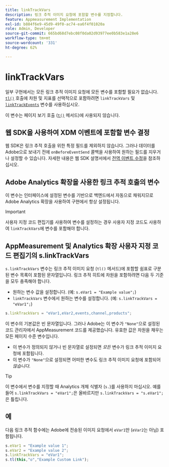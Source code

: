 ```yaml
---
title: linkTrackVars
description: 링크 추적 이미지 요청에 포함할 변수를 지정합니다.
feature: Appmeasurement Implementation
exl-id: b884f6e9-45d9-49f0-ac74-ea6f4f01020a
role: Admin, Developer
source-git-commit: 665bd68d7ebc08f0da02d93977ee0b583e1a28e6
workflow-type: tm+mt
source-wordcount: '331'
ht-degree: 62%

---
```


# linkTrackVars

일부 구현에서는 모든 링크 추적 이미지 요청에 모든 변수를 포함할 필요가 없습니다. [`tl()`](../functions/tl-method.md) 호출에 차원 및 지표를 선택적으로 포함하려면 `linkTrackVars` 및 [`linkTrackEvents`](linktrackevents.md) 변수를 사용하십시오.

이 변수는 페이지 보기 호출 ([`t()`](../functions/t-method.md) 메서드)에 사용되지 않습니다.

## 웹 SDK을 사용하여 XDM 이벤트에 포함할 변수 결정

웹 SDK은 링크 추적 호출을 위한 특정 필드를 제외하지 않습니다. 그러나 데이터를 Adobe으로 보내기 전에 `onBeforeEventSend` 콜백을 사용하여 원하는 필드를 지우거나 설정할 수 있습니다. 자세한 내용은 웹 SDK 설명서에서 [전역 이벤트 수정](https://experienceleague.adobe.com/docs/experience-platform/edge/fundamentals/tracking-events.html#modifying-events-globally)을 참조하십시오.

## Adobe Analytics 확장을 사용한 링크 추적 호출의 변수

이 변수는 인터페이스에 설정된 변수를 기반으로 백엔드에서 자동으로 채워지므로 Adobe Analytics 확장을 사용하여 구현에서 항상 설정됩니다.

>[!IMPORTANT]
>
>사용자 지정 코드 편집기를 사용하여 변수를 설정하는 경우 사용자 지정 코드도 사용하여 `linkTrackVars`에 변수를 포함해야 합니다.

## AppMeasurement 및 Analytics 확장 사용자 지정 코드 편집기의 s.linkTrackVars

`s.linkTrackVars` 변수는 링크 추적 이미지 요청 (`tl()` 메서드)에 포함할 쉼표로 구분된 변수 목록이 포함된 문자열입니다. 링크 추적 히트에 차원을 포함하려면 다음 두 기준을 모두 충족해야 합니다.

* 원하는 변수 값을 설정합니다. (예: `s.eVar1 = "Example value";`)
* `linkTrackVars` 변수에서 원하는 변수를 설정합니다. (예: `s.linkTrackVars = "eVar1";`)

```js
s.linkTrackVars = "eVar1,eVar2,events,channel,products";
```

이 변수의 기본값은 빈 문자열입니다. 그러나 Adobe는 이 변수가 `"None"`으로 설정된 코드 관리자에서 AppMeasurement 코드를 제공했습니다. 유효한 값은 차원을 채우는 모든 페이지 수준 변수입니다.

* 이 변수가 정의되지 않거나 빈 문자열로 설정되면 *모든* 변수가 링크 추적 이미지 요청에 포함됩니다.
* 이 변수가 `"None"`으로 설정되면 어떠한 변수도 링크 추적 이미지 요청에 포함되어 *않습니다*.

>[!TIP]
>
>이 변수에서 변수를 지정할 때 Analytics 개체 식별자 (`s.`)를 사용하지 마십시오. 예를 들어 `s.linkTrackVars = "eVar1";`은 올바르지만 `s.linkTrackVars = "s.eVar1";`은 틀립니다.

## 예

다음 링크 추적 함수에는 Adobe에 전송된 이미지 요청에서 `eVar1`만 (`eVar2`는 아님) 포함됩니다.

```js
s.eVar1 = "Example value 1";
s.eVar2 = "Example value 2";
s.linkTrackVars = "eVar1";
s.tl(this,"o","Example Custom Link");
```

